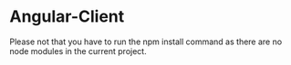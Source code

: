 # Angular-Client

Please not that you have to run the npm install command as there are no node modules in the current project.

